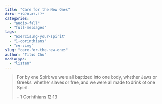```yaml
---
title: "Care for the New Ones"
date: "1978-02-17"
categories: 
  - "audio-full"
  - "full-messages"
tags: 
  - "exercising-your-spirit"
  - "1-corinthians"
  - "serving"
slug: "care-for-the-new-ones"
author: "Titus Chu"
mediaType: 
  - "listen"
---
```


> For by one Spirit we were all baptized into one body, whether Jews or Greeks, whether slaves or free, and we were all made to drink of one Spirit.
> 
> \- 1 Corinthians 12:13
